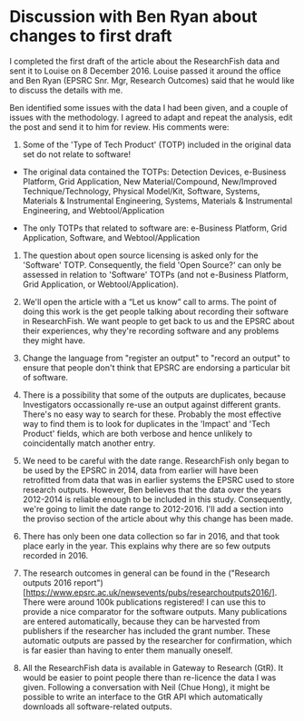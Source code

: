 # Discussion with Ben Ryan about changes to first draft

I completed the first draft of the article about the ResearchFish data and sent it to Louise on 8 December 2016. Louise passed it around the office and Ben Ryan (EPSRC Snr. Mgr, Research Outcomes) said that he would like to discuss the details with me.

Ben identified some issues with the data I had been given, and a couple of issues with the methodology. I agreed to adapt and repeat the analysis, edit the post and send it to him for review. His comments were:

1. Some of the 'Type of Tech Product' (TOTP) included in the original data set do not relate to software!

  * The original data contained the TOTPs: Detection Devices, e-Business Platform, Grid Application, New Material/Compound, New/Improved Technique/Technology, Physical Model/Kit, Software, Systems, Materials & Instrumental Engineering, Systems, Materials &amp; Instrumental Engineering, and Webtool/Application

  * The only TOTPs that related to software are: e-Business Platform, Grid Application, Software, and Webtool/Application

1. The question about open source licensing is asked only for the 'Software' TOTP. Consequently, the field 'Open Source?' can only be assessed in relation to 'Software' TOTPs (and not e-Business Platform, Grid Application, or Webtool/Application).

1. We'll open the article with a “Let us know” call to arms. The point of doing this work is the get people talking about recording their software in ResearchFish. We want people to get back to us and the EPSRC about their experiences, why they're recording software and any problems they might have.

1. Change the language from "register an output" to "record an output" to ensure that people don't think that EPSRC are endorsing a particular bit of software.

1. There is a possibility that some of the outputs are duplicates, because Investigators occassionally re-use an output against different grants. There's no easy way to search for these. Probably the most effective way to find them is to look for duplicates in the 'Impact' and 'Tech Product' fields, which are both verbose and hence unlikely to coincidentally match another entry.

1. We need to be careful with the date range. ResearchFish only began to be used by the EPSRC in 2014, data from earlier will have been retrofitted from data that was in earlier systems the EPSRC used to store research outputs. However, Ben believes that the data over the years 2012-2014 is reliable enough to be included in this study. Consequently, we're going to limit the date range to 2012-2016. I'll add a section into the proviso section of the article about why this change has been made.

1. There has only been one data collection so far in 2016, and that took place early in the year. This explains why there are so few outputs recorded in 2016.

1. The research outcomes in general can be found in the ("Research outputs 2016 report")[https://www.epsrc.ac.uk/newsevents/pubs/researchoutputs2016/]. There were around 100k publications registered! I can use this to provide a nice comparator for the software outputs. Many publications are entered automatically, because they can be harvested from publishers if the researcher has included the grant number. These automatic outputs are passed by the researcher for confirmation, which is far easier than having to enter them manually oneself.

1. All the ResearchFish data is available in Gateway to Research (GtR). It would be easier to point people there than re-licence the data I was given. Following a conversation with Neil (Chue Hong), it might be possible to write an interface to the GtR API which automatically downloads all software-related outputs.

